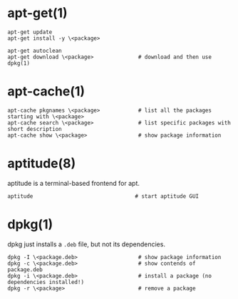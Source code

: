 
# apt-get(1)

    apt-get update
    apt-get install -y \<package>
    
    apt-get autoclean
    apt-get download \<package>              # download and then use dpkg(1)

# apt-cache(1)

    apt-cache pkgnames \<package>            # list all the packages starting with \<package>
    apt-cache search \<package>              # list specific packages with short description
    apt-cache show \<package>                # show package information

# aptitude(8)

aptitude is a terminal-based frontend for apt.

    aptitude                                # start aptitude GUI

# dpkg(1)

dpkg just installs a `.deb` file, but not its dependencies.


    dpkg -I \<package.deb>                   # show package information
    dpkg -c \<package.deb>                   # show contends of package.deb
    dpkg -i \<package.deb>                   # install a package (no dependencies installed!)
    dpkg -r \<package>                       # remove a package
